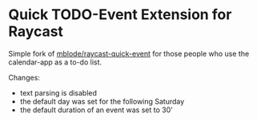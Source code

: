 # Quick TODO-Event Extension for Raycast

Simple fork of [mblode/raycast-quick-event](https://github.com/mblode/raycast-quick-event) for those people who use the calendar-app as a to-do list.

Changes:
- text parsing is disabled
- the default day was set for the following Saturday
- the default duration of an event was set to 30'
